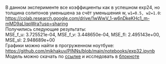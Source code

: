 В данном эксперименте все коэффициенты как в успешном exp24, но толщина солитонов уменьшена за счёт уменьшения w, `w1=0.5, w2=1.0`:  
<https://colab.research.google.com/drive/1wWwV_1-w6nDkeKHc1_m-mMD9aLIqpWra?usp=sharing>  
Получились следующие результаты:  
MSE_f_u: 3.725521e-04, MSE_f_v: 3.448650e-04, MSE_fl: 2.495143e+00, MSE_sl: 2.948689e+00  
Графики можно найти в прогруженном ноутбуке: <https://github.com/mikhakuv/PINNs/blob/main/notebooks/exp32.ipynb>  
Модель можно скачать по [ссылке](https://github.com/mikhakuv/PINNs/blob/main/models/model_32.pth) и исследовать в [блокноте](https://colab.research.google.com/drive/1PGeRt-huLODfLSD-_PZaeBugljdYZdaQ?usp=sharing)
